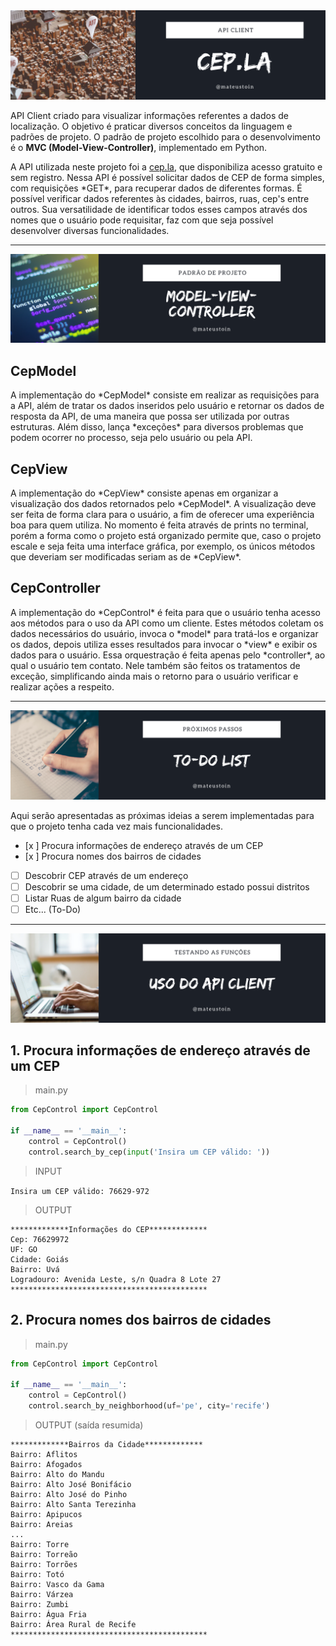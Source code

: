 <img src="img/header-github.png" style="height:300px, ">

<!--- # Requisição de CEP, Rua, Cidade e Estados --->

<p>
    API Client criado para visualizar informações referentes a dados de localização. O objetivo é praticar diversos conceitos da linguagem e padrões de projeto. O padrão de projeto escolhido para o desenvolvimento é o <b>MVC (Model-View-Controller)</b>, implementado em Python.
</p>

<p>
    A API utilizada neste projeto foi a <a href="http://cep.la">cep.la</a>, que disponibiliza acesso gratuito e sem registro. Nessa API é possível solicitar dados de CEP de forma simples, com requisições *GET*, para recuperar dados de diferentes formas. É possível verificar dados referentes às cidades, bairros, ruas, cep's entre outros. Sua versatilidade de identificar todos esses campos através dos nomes que o usuário pode requisitar, faz com que seja possível desenvolver diversas funcionalidades.
</p>

---

<img src="img/model-view-controller2.png" style="height:300px, ">

## CepModel

<p>
    A implementação do *CepModel* consiste em realizar as requisições para a API, além de tratar os dados inseridos pelo usuário e retornar os dados de resposta da API, de uma maneira que possa ser utilizada por outras estruturas. Além disso, lança *exceções* para diversos problemas que podem ocorrer no processo, seja pelo usuário ou pela API.
</p>

## CepView

<p>
    A implementação do *CepView* consiste apenas em organizar a visualização dos dados retornados pelo *CepModel*. A visualização deve ser feita de forma clara para o usuário, a fim de oferecer uma experiência boa para quem utiliza. No momento é feita através de prints no terminal, porém a forma como o projeto está organizado permite que, caso o projeto escale e seja feita uma interface gráfica, por exemplo, os únicos métodos que deveriam ser modificadas seriam as de *CepView*. 
</p>

## CepController

<p>
    A implementação do *CepControl* é feita para que o usuário tenha acesso aos métodos para o uso da API como um cliente. Estes métodos coletam os dados necessários do usuário, invoca o *model* para tratá-los e organizar os dados, depois utiliza esses resultados para invocar o *view* e exibir os dados para o usuário. Essa orquestração é feita apenas pelo *controller*, ao qual o usuário tem contato. Nele também são feitos os tratamentos de exceção, simplificando ainda mais o retorno para o usuário verificar e realizar ações a respeito.
</p>

---

<img src="img/todo-list.png" style="height:300px, ">

<p>
    Aqui serão apresentadas as próximas ideias a serem implementadas para que o projeto tenha cada vez mais funcionalidades.
</p>

- [x ] Procura informações de endereço através de um CEP
- [x ] Procura nomes dos bairros de cidades
- [ ] Descobrir CEP através de um endereço
- [ ] Descobrir se uma cidade, de um determinado estado possui distritos
- [ ] Listar Ruas de algum bairro da cidade
- [ ] Etc... (To-Do)

---

<img src="img/usage.png" style="height:300px, ">

## 1. Procura informações de endereço através de um CEP

> main.py

```python
from CepControl import CepControl

if __name__ == '__main__':
    control = CepControl()
    control.search_by_cep(input('Insira um CEP válido: '))
```
> INPUT 

```Insira um CEP válido: 76629-972```

> OUTPUT
```
*************Informações do CEP*************
Cep: 76629972
UF: GO
Cidade: Goiás
Bairro: Uvá
Logradouro: Avenida Leste, s/n Quadra 8 Lote 27
********************************************
```

## 2. Procura nomes dos bairros de cidades

> main.py

```python
from CepControl import CepControl

if __name__ == '__main__':
    control = CepControl()
    control.search_by_neighborhood(uf='pe', city='recife')
```

> OUTPUT (saída resumida)
```
*************Bairros da Cidade*************
Bairro: Aflitos
Bairro: Afogados
Bairro: Alto do Mandu
Bairro: Alto José Bonifácio
Bairro: Alto José do Pinho
Bairro: Alto Santa Terezinha
Bairro: Apipucos
Bairro: Areias
...
Bairro: Torre
Bairro: Torreão
Bairro: Torrões
Bairro: Totó
Bairro: Vasco da Gama
Bairro: Várzea
Bairro: Zumbi
Bairro: Água Fria
Bairro: Área Rural de Recife
********************************************
```
